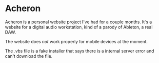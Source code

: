 # Acheron

Acheron is a personal website project I've had for a couple months. It's a website for a digital audio workstation, kind of a parody of Ableton, a real DAW.

The website does _not_ work properly for mobile devices at the moment.

The .vbs file is a fake installer that says there is a internal server error and can't download the file.